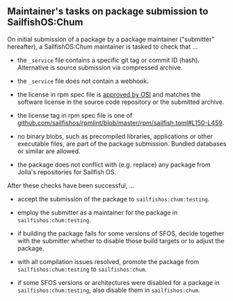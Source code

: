 ## Maintainer's tasks on package submission to SailfishOS:Chum

On initial submission of a package by a package maintainer ("submitter" hereafter), a SailfishOS:Chum
maintainer is tasked to check that …

- the `_service` file contains a specific git tag or commit ID (hash).
  Alternative is source submission via compressed archive.

- the `_service` file does not contain a webhook.

- the license in rpm spec file is [approved by OSI](https://opensource.org/licenses) and
  matches the software license in the source code repository or the submitted archive.
  
- the license tag in rpm spec file is one of
  [github.com/sailfishos/rpmlint/blob/master/rpm/sailfish.toml#L150-L459](https://github.com/sailfishos/rpmlint/blob/master/rpm/sailfish.toml#L150-L459).

- no binary blobs, such as precompiled libraries, applications or other executable files, are part of the package submission.
  Bundled databases or similar are allowed.
  
- the package does not conflict with (e.g. replace) any package from Jolla's repositories for Sailfish&nbsp;OS.

After these checks have been successful, …

- accept the submission of the package to `sailfishos:chum:testing`.

- employ the submitter as a maintainer for the package in `sailfishos:chum:testing`.

- if building the package fails for some versions of SFOS, decide together with the submitter
  whether to disable those build targets or to adjust the package.

- with all compilation issues resolved, promote the package from `sailfishos:chum:testing`
  to `sailfishos:chum`.

- if some SFOS versions or architectures were disabled for a package in `sailfishos:chum:testing`,
  also disable them in `sailfishos:chum`.
